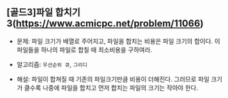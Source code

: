 ## [골드3]파일 합치기3(https://www.acmicpc.net/problem/11066)

- 문제: 파일 크기가 배열로 주어지고, 파일을 합치는 비용은 파일 크기의 합이다. 이 파일들을 하나의 파일로 합칠 때 최소비용을 구하여라.

* 알고리즘: `우선순위 큐`, `그리디`

* 해설: 파일이 합쳐질 때 기존의 파일크기만큼 비용이 더해진다. 그러므로 파일 크기가 클수록 나중에 파일을 합치고 먼저 합치는 파일의 크기는 작아야 한다.
